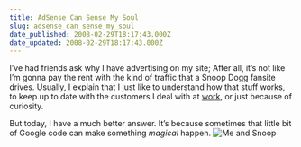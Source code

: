 ```yaml
---
title: AdSense Can Sense My Soul
slug: adsense_can_sense_my_soul
date_published: 2008-02-29T18:17:43.000Z
date_updated: 2008-02-29T18:17:43.000Z
---
```


I’ve had friends ask why I have advertising on my site; After all, it’s not like I’m gonna pay the rent with the kind of traffic that a Snoop Dogg fansite drives. Usually, I explain that I just like to understand how that stuff works, to keep up to date with the customers I deal with at [work](http://www.sixapart.com/), or just because of curiosity.

But today, I have a much better answer. It’s because sometimes that little bit of Google code can make something *magical* happen.
![Me and Snoop](http://www.dashes.com/anil/images/me-and-snoop.jpg)

